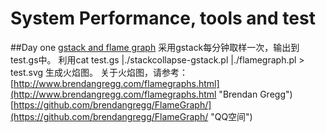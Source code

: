 # System Performance, tools and test

##Day one
[gstack and flame graph](./gstack_flamegraph/) 
采用gstack每分钟取样一次，输出到test.gs中。
利用cat test.gs |./stackcollapse-gstack.pl |./flamegraph.pl > test.svg
生成火焰图。
关于火焰图，请参考：
[http://www.brendangregg.com/flamegraphs.html](http://www.brendangregg.com/flamegraphs.html "Brendan Gregg")
[https://github.com/brendangregg/FlameGraph/](https://github.com/brendangregg/FlameGraph/ "QQ空间")
